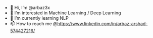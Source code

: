 - 👋 Hi, I’m @arbaz3x
- 👀 I’m interested in Machine Learning / Deep Learning
- 🌱 I’m currently learning NLP
- 📫 How to reach me @https://www.linkedin.com/in/arbaz-arshad-574427216/


<!---
arbaz3x/arbaz3x is a ✨ special ✨ repository because its `README.md` (this file) appears on your GitHub profile.
You can click the Preview link to take a look at your changes.
--->
